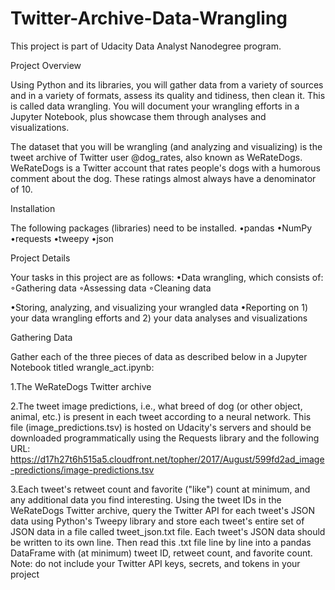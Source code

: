 # Twitter-Archive-Data-Wrangling

This project is part of Udacity Data Analyst Nanodegree program.

Project Overview

Using Python and its libraries, you will gather data from a variety of sources and in a variety of formats, assess its quality and tidiness, then clean it. This is called data wrangling. You will document your wrangling efforts in a Jupyter Notebook, plus showcase them through analyses and visualizations.

The dataset that you will be wrangling (and analyzing and visualizing) is the tweet archive of Twitter user @dog_rates, also known as WeRateDogs. WeRateDogs is a Twitter account that rates people's dogs with a humorous comment about the dog. These ratings almost always have a denominator of 10.

Installation

The following packages (libraries) need to be installed.
•pandas
•NumPy
•requests
•tweepy
•json

Project Details

Your tasks in this project are as follows:
•Data wrangling, which consists of: ◦Gathering data
◦Assessing data
◦Cleaning data

•Storing, analyzing, and visualizing your wrangled data
•Reporting on 1) your data wrangling efforts and 2) your data analyses and visualizations

Gathering Data

Gather each of the three pieces of data as described below in a Jupyter Notebook titled wrangle_act.ipynb:

1.The WeRateDogs Twitter archive


2.The tweet image predictions, i.e., what breed of dog (or other object, animal, etc.) is present in each tweet according to a neural network. This file (image_predictions.tsv) is hosted on Udacity's servers and should be downloaded programmatically using the Requests library and the following URL: https://d17h27t6h515a5.cloudfront.net/topher/2017/August/599fd2ad_image-predictions/image-predictions.tsv


3.Each tweet's retweet count and favorite ("like") count at minimum, and any additional data you find interesting. Using the tweet IDs in the WeRateDogs Twitter archive, query the Twitter API for each tweet's JSON data using Python's Tweepy library and store each tweet's entire set of JSON data in a file called tweet_json.txt file. Each tweet's JSON data should be written to its own line. Then read this .txt file line by line into a pandas DataFrame with (at minimum) tweet ID, retweet count, and favorite count. Note: do not include your Twitter API keys, secrets, and tokens in your project 


